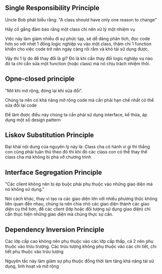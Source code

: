 ## Single Responsibility Principle

Uncle Bob phát biểu rằng: "A class should have only one reason to change"

Hãy cố gắng đảm bảo rằng một class chỉ nên xử lý một nhiệm vụ 

Việc này làm giảm nhiều đi sự phức tạp, sẽ dễ dàng phân tích, đọc code hơn so với nhét 1 đống logic nghiệp vụ vào một class, thậm chí 1 function khiến cho việc code trở nên ngày càng rối rắm và khó tái sử dụng được.

Vậy thì 1 lý do để thay đổi là gì? Đó là khi cần thay đổi logic nghiệp vụ nào đó ta chỉ cần sửa một function (hoặc class) mà nó chịu trách nhiệm thôi.

## Opne-closed principle

"Mở khi mở rộng, đóng lại khi sửa đổi". 

Chúng ta nên có khả năng mở rộng code mà cần phải hạn chế nhất có thể sửa đổi lại code

Để làm được điều này chúng ta cần phải sử dụng interface, kế thừa, áp dụng một số design pattern

## Liskov Substitution Principle

Đại khái nội dung của nguyên lý này là: Class cha có hành vi gì thì thằng con cũng phải tuân thủ theo đó thì khi đó các class con có thể thay thế class cha mà không bị phá vỡ chương trình

## Interface Segregation Principle

"Các client không nên bị ép buộc phải phụ thuộc vào những giao diện mà nó không sử dụng."

Nói cách khác, thay vì tạo ra các giao diện lớn với nhiều phương thức không liên quan đến nhau, chúng ta nên chia nhỏ các giao diện thành các giao diện cụ thể hơn, để các client (lớp hoặc đối tượng sử dụng giao diện) chỉ cần thực hiện những giao diện mà chúng thực sự cần.


## Dependency Inversion Principle

Các lớp cấp cao không nên phụ thuộc vào các lớp cấp thấp, cả 2 nên phụ thuộc vào trừu trượng. Các trừu tượng không phụ thuộc vào các chi tiết, chi tiết phụ thuộc vào trừu tượng 

Nguyên tắc này làm giảm sự phụ thuộc đồng thời làm tăng khả năng tái sử dụng, linh hoạt và mở rộng







